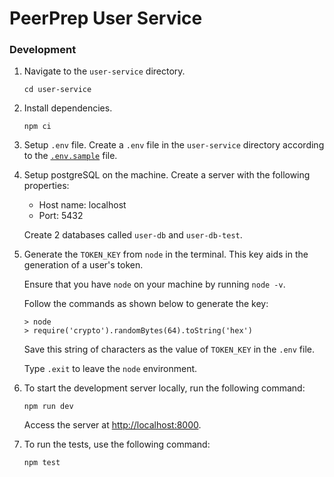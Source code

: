# PeerPrep User Service

### Development

1.  Navigate to the `user-service` directory.
    ```shell
    cd user-service
    ```

2.  Install dependencies.
    ```shell
    npm ci
    ```

3. Setup `.env` file.
   Create a `.env` file in the `user-service` directory according to the [`.env.sample`](/user-service/.env.sample) file.

4.  Setup postgreSQL on the machine.
    Create a server with the following properties:
    * Host name: localhost
    * Port: 5432

    Create 2 databases called `user-db` and `user-db-test`.

5.  Generate the `TOKEN_KEY` from `node` in the terminal.
    This key aids in the generation of a user's token.

    Ensure that you have `node` on your machine by running `node -v`.
    
    Follow the commands as shown below to generate the key:
    ```shell
    > node
    > require('crypto').randomBytes(64).toString('hex')
    ```

    Save this string of characters as the value of `TOKEN_KEY` in the `.env` file.

    Type `.exit` to leave the `node` environment.

6.  To start the development server locally, run the following command:
    ```shell
    npm run dev
    ```
    Access the server at [http://localhost:8000]().

7.  To run the tests, use the following command:

    ```shell
    npm test
    ```
